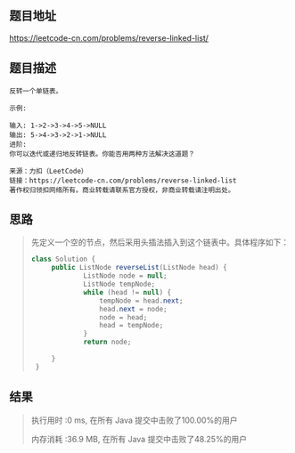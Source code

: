 
## 题目地址
https://leetcode-cn.com/problems/reverse-linked-list/

## 题目描述
```
反转一个单链表。

示例:

输入: 1->2->3->4->5->NULL
输出: 5->4->3->2->1->NULL
进阶:
你可以迭代或递归地反转链表。你能否用两种方法解决这道题？

来源：力扣（LeetCode）
链接：https://leetcode-cn.com/problems/reverse-linked-list
著作权归领扣网络所有。商业转载请联系官方授权，非商业转载请注明出处。
```

## 思路

>   先定义一个空的节点，然后采用头插法插入到这个链表中。具体程序如下：
>
>   ```java
>   class Solution {
>        public ListNode reverseList(ListNode head) {
>                ListNode node = null;
>                ListNode tempNode;
>                while (head != null) {
>                    tempNode = head.next;
>                    head.next = node;
>                    node = head;
>                    head = tempNode;
>                }
>                return node;
>            
>        }
>    }
>    ```
>    
>    

## 结果

> 执行用时 :0 ms, 在所有 Java 提交中击败了100.00%的用户
>
> 内存消耗 :36.9 MB, 在所有 Java 提交中击败了48.25%的用户
